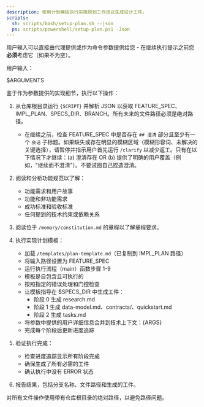 ```yaml
---
description: 使用计划模板执行实施规划工作流以生成设计工件。
scripts:
  sh: scripts/bash/setup-plan.sh --json
  ps: scripts/powershell/setup-plan.ps1 -Json
---
```


用户输入可以直接由代理提供或作为命令参数提供给您 - 在继续执行提示之前您**必须**考虑它（如果不为空）。

用户输入：

$ARGUMENTS

鉴于作为参数提供的实现细节，执行以下操作：

1. 从仓库根目录运行 `{SCRIPT}` 并解析 JSON 以获取 FEATURE_SPEC、IMPL_PLAN、SPECS_DIR、BRANCH。所有未来的文件路径必须是绝对路径。
   - 在继续之前，检查 FEATURE_SPEC 中是否存在 `## 澄清` 部分且至少有一个 `会话` 子标题。如果缺失或存在明显的模糊区域（模糊形容词、未解决的关键选择），请暂停并指示用户首先运行 `/clarify` 以减少返工。只有在以下情况下才继续：(a) 澄清存在 OR (b) 提供了明确的用户覆盖（例如，"继续而不澄清"）。不要试图自己捏造澄清。
2. 阅读和分析功能规范以了解：
   - 功能需求和用户故事
   - 功能和非功能需求
   - 成功标准和验收标准
   - 任何提到的技术约束或依赖关系

3. 阅读位于 `/memory/constitution.md` 的章程以了解章程要求。

4. 执行实现计划模板：
   - 加载 `/templates/plan-template.md`（已复制到 IMPL_PLAN 路径）
   - 将输入路径设置为 FEATURE_SPEC
   - 运行执行流程（main）函数步骤 1-9
   - 模板是自包含且可执行的
   - 按照指定的错误处理和门控检查
   - 让模板指导在 $SPECS_DIR 中生成工件：
     * 阶段 0 生成 research.md
     * 阶段 1 生成 data-model.md、contracts/、quickstart.md
     * 阶段 2 生成 tasks.md
   - 将参数中提供的用户详细信息合并到技术上下文：{ARGS}
   - 完成每个阶段后更新进度追踪

5. 验证执行完成：
   - 检查进度追踪显示所有阶段完成
   - 确保生成了所有必需的工件
   - 确认执行中没有 ERROR 状态

6. 报告结果，包括分支名称、文件路径和生成的工件。

对所有文件操作使用带有仓库根目录的绝对路径，以避免路径问题。